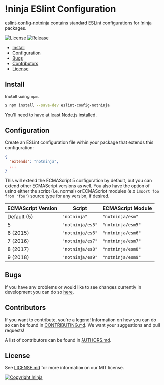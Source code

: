 # !ninja ESlint Configuration

[eslint-config-notninja](https://github.com/NotNinja/eslint-config-notninja) contains standard ESLint configurations for
!ninja packages.

[![License](https://img.shields.io/npm/l/eslint-config-notninja.svg?style=flat-square)](https://github.com/NotNinja/eslint-config-notninja/blob/master/LICENSE.md)
[![Release](https://img.shields.io/npm/v/eslint-config-notninja.svg?style=flat-square)](https://www.npmjs.com/package/eslint-config-notninja)

* [Install](#install)
* [Configuration](#configuration)
* [Bugs](#bugs)
* [Contributors](#contributors)
* [License](#license)

## Install

Install using `npm`:

``` bash
$ npm install --save-dev eslint-config-notninja
```

You'll need to have at least [Node.js](https://nodejs.org) installed.

## Configuration

Create an ESLint configuration file within your package that extends this configuration:

``` json
{
  "extends": "notninja",
  ...
}
```

This will extend the ECMAScript 5 configuration by default, but you can extend other ECMAScript versions as well. You
also have the option of using either the script (i.e. normal) or ECMAScript modules (e.g `import foo from 'foo'`) source
type for any version, if desired.

| ECMAScript Version | Script           | ECMAScript Module |
| ------------------ | ---------------- | ----------------- |
| Default (5)        | `"notninja"`     | `"notninja/esm"`  |
| 5                  | `"notninja/es5"` | `"notninja/esm5"` |
| 6 (2015)           | `"notninja/es6"` | `"notninja/esm6"` |
| 7 (2016)           | `"notninja/es7"` | `"notninja/esm7"` |
| 8 (2017)           | `"notninja/es8"` | `"notninja/esm8"` |
| 9 (2018)           | `"notninja/es9"` | `"notninja/esm9"` |

## Bugs

If you have any problems or would like to see changes currently in development you can do so
[here](https://github.com/NotNinja/eslint-config-notninja/issues).

## Contributors

If you want to contribute, you're a legend! Information on how you can do so can be found in
[CONTRIBUTING.md](https://github.com/NotNinja/eslint-config-notninja/blob/master/CONTRIBUTING.md). We want your
suggestions and pull requests!

A list of contributors can be found in
[AUTHORS.md](https://github.com/NotNinja/eslint-config-notninja/blob/master/AUTHORS.md).

## License

See [LICENSE.md](https://github.com/NotNinja/eslint-config-notninja/raw/master/LICENSE.md) for more information on our
MIT license.

[![Copyright !ninja](https://cdn.rawgit.com/NotNinja/branding/master/assets/copyright/base/not-ninja-copyright-186x25.png)](https://not.ninja)
